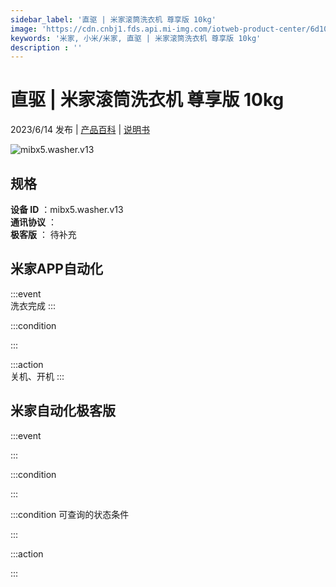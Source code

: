 ```yaml
---
sidebar_label: '直驱 | 米家滚筒洗衣机 尊享版 10kg'
image: 'https://cdn.cnbj1.fds.api.mi-img.com/iotweb-product-center/6d101dec2b4ec5080241781883467117_1680837556043.png?GalaxyAccessKeyId=AKVGLQWBOVIRQ3XLEW&Expires=9223372036854775807&Signature=u+s/4GQ5VC2nHgXRPxinBhC6uL8='
keywords: '米家, 小米/米家, 直驱 | 米家滚筒洗衣机 尊享版 10kg'
description : ''
---
```

# 直驱 | 米家滚筒洗衣机 尊享版 10kg

2023/6/14 发布 | [产品百科](https://home.mi.com/webapp/content/baike/product/index.html?model=mibx5.washer.v13/) | [说明书](https://home.mi.com/views/introduction.html?model=mibx5.washer.v13&region=cn)

![mibx5.washer.v13](https://cdn.cnbj1.fds.api.mi-img.com/iotweb-product-center/6d101dec2b4ec5080241781883467117_1680837556043.png?GalaxyAccessKeyId=AKVGLQWBOVIRQ3XLEW&Expires=9223372036854775807&Signature=u+s/4GQ5VC2nHgXRPxinBhC6uL8=)

## 规格  
> 
**设备 ID** ：mibx5.washer.v13  
**通讯协议** ：  
**极客版**  ： 待补充 


## 米家APP自动化  

:::event  
洗衣完成
:::

:::condition  

:::

:::action   
关机、开机
:::

## 米家自动化极客版  

:::event  

:::

:::condition  

:::

:::condition 可查询的状态条件  

:::

:::action  

:::

        
